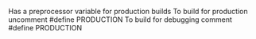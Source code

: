 Has a preprocessor variable for production builds
To build for production uncomment \#define PRODUCTION
To build for debugging comment \#define PRODUCTION